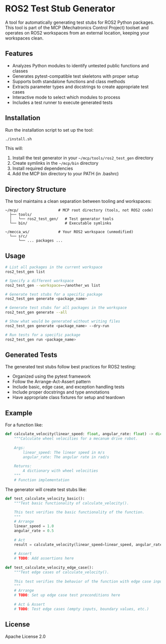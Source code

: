 # ROS2 Test Stub Generator

A tool for automatically generating test stubs for ROS2 Python packages. This tool is part of the MCP (Mechatronics Control Project) toolset and operates on ROS2 workspaces from an external location, keeping your workspaces clean.

## Features

- Analyzes Python modules to identify untested public functions and classes
- Generates pytest-compatible test skeletons with proper setup
- Supports both standalone functions and class methods
- Extracts parameter types and docstrings to create appropriate test cases
- Interactive mode to select which modules to process
- Includes a test runner to execute generated tests

## Installation

Run the installation script to set up the tool:

```bash
./install.sh
```

This will:
1. Install the test generator in your `~/mcp/tools/ros2_test_gen` directory
2. Create symlinks in the `~/mcp/bin` directory
3. Install required dependencies
4. Add the MCP bin directory to your PATH (in .bashrc)

## Directory Structure

The tool maintains a clean separation between tooling and workspaces:

```
~/mcp/                  # MCP root directory (tools, not ROS2 code)
  ├── tools/
  │   └── ros2_test_gen/   # Test generator tools
  └── bin/                 # Executable symlinks

~/mecca_ws/             # Your ROS2 workspace (unmodified)
  └── src/
      └── ... packages ...
```

## Usage

```bash
# List all packages in the current workspace
ros2_test_gen list

# Specify a different workspace
ros2_test_gen --workspace=~/another_ws list

# Generate test stubs for a specific package
ros2_test_gen generate <package_name>

# Generate test stubs for all packages in the workspace
ros2_test_gen generate --all

# Show what would be generated without writing files
ros2_test_gen generate <package_name> --dry-run

# Run tests for a specific package
ros2_test_gen run <package_name>
```

## Generated Tests

The generated test stubs follow best practices for ROS2 testing:

- Organized using the pytest framework
- Follow the Arrange-Act-Assert pattern
- Include basic, edge case, and exception handling tests
- Include proper docstrings and type annotations
- Have appropriate class fixtures for setup and teardown

## Example

For a function like:

```python
def calculate_velocity(linear_speed: float, angular_rate: float) -> dict:
    """Calculate wheel velocities for a mecanum drive robot.
    
    Args:
        linear_speed: The linear speed in m/s
        angular_rate: The angular rate in rad/s
        
    Returns:
        A dictionary with wheel velocities
    """
    # Function implementation
```

The generator will create test stubs like:

```python
def test_calculate_velocity_basic():
    """Test basic functionality of calculate_velocity().
    
    This test verifies the basic functionality of the function.
    """
    # Arrange
    linear_speed = 1.0
    angular_rate = 0.5
    
    # Act
    result = calculate_velocity(linear_speed=linear_speed, angular_rate=angular_rate)
    
    # Assert
    # TODO: Add assertions here
    
def test_calculate_velocity_edge_case():
    """Test edge cases of calculate_velocity().
    
    This test verifies the behavior of the function with edge case inputs.
    """
    # Arrange
    # TODO: Set up edge case test preconditions here
    
    # Act & Assert
    # TODO: Test edge cases (empty inputs, boundary values, etc.)
```

## License

Apache License 2.0
